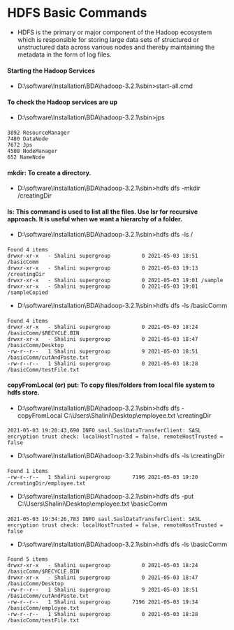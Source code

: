 # HDFS Basic Commands
- HDFS is the primary or major component of the Hadoop ecosystem which is responsible for storing large data sets of structured or unstructured data across various nodes and thereby maintaining the metadata in the form of log files.

#### Starting the Hadoop Services
- D:\software\Installation\BDA\hadoop-3.2.1\sbin>start-all.cmd

#### To check the Hadoop services are up
- D:\software\Installation\BDA\hadoop-3.2.1\sbin>jps
####
    3892 ResourceManager
    7480 DataNode
    7672 Jps
    4508 NodeManager
    652 NameNode
    
#### mkdir: To create a directory.
- D:\software\Installation\BDA\hadoop-3.2.1\sbin>hdfs dfs -mkdir /creatingDir

#### ls: This command is used to list all the files. Use lsr for recursive approach. It is useful when we want a hierarchy of a folder.
- D:\software\Installation\BDA\hadoop-3.2.1\sbin>hdfs dfs -ls /
#### 
    Found 4 items
    drwxr-xr-x   - Shalini supergroup          0 2021-05-03 18:51 /basicComm
    drwxr-xr-x   - Shalini supergroup          0 2021-05-03 19:13 /creatingDir
    drwxr-xr-x   - Shalini supergroup          0 2021-05-03 19:01 /sample
    drwxr-xr-x   - Shalini supergroup          0 2021-05-03 19:01 /sampleCopied
- D:\software\Installation\BDA\hadoop-3.2.1\sbin>hdfs dfs -ls /basicComm
####
    Found 4 items
    drwxr-xr-x   - Shalini supergroup          0 2021-05-03 18:24 /basicComm/$RECYCLE.BIN
    drwxr-xr-x   - Shalini supergroup          0 2021-05-03 18:47 /basicComm/Desktop
    -rw-r--r--   1 Shalini supergroup          9 2021-05-03 18:51 /basicComm/cutAndPaste.txt
    -rw-r--r--   1 Shalini supergroup          0 2021-05-03 18:28 /basicComm/testFile.txt
    
#### copyFromLocal (or) put: To copy files/folders from local file system to hdfs store.
- D:\software\Installation\BDA\hadoop-3.2.1\sbin>hdfs dfs -copyFromLocal C:\Users\Shalini\Desktop\employee.txt \creatingDir
####
    2021-05-03 19:20:43,690 INFO sasl.SaslDataTransferClient: SASL encryption trust check: localHostTrusted = false, remoteHostTrusted = false
- D:\software\Installation\BDA\hadoop-3.2.1\sbin>hdfs dfs -ls \creatingDir
####
    Found 1 items
    -rw-r--r--   1 Shalini supergroup       7196 2021-05-03 19:20 /creatingDir/employee.txt
    
- D:\software\Installation\BDA\hadoop-3.2.1\sbin>hdfs dfs -put C:\Users\Shalini\Desktop\employee.txt \basicComm
####
    2021-05-03 19:34:26,783 INFO sasl.SaslDataTransferClient: SASL encryption trust check: localHostTrusted = false, remoteHostTrusted = false

- D:\software\Installation\BDA\hadoop-3.2.1\sbin>hdfs dfs -ls \basicComm
####
    Found 5 items
    drwxr-xr-x   - Shalini supergroup          0 2021-05-03 18:24 /basicComm/$RECYCLE.BIN
    drwxr-xr-x   - Shalini supergroup          0 2021-05-03 18:47 /basicComm/Desktop
    -rw-r--r--   1 Shalini supergroup          9 2021-05-03 18:51 /basicComm/cutAndPaste.txt
    -rw-r--r--   1 Shalini supergroup       7196 2021-05-03 19:34 /basicComm/employee.txt
    -rw-r--r--   1 Shalini supergroup          0 2021-05-03 18:28 /basicComm/testFile.txt


